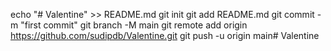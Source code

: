 echo "# Valentine" >> README.md
git init
git add README.md
git commit -m "first commit"
git branch -M main
git remote add origin https://github.com/sudipdb/Valentine.git
git push -u origin main# Valentine

